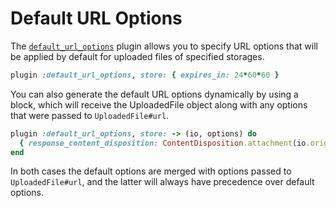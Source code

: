 # Default URL Options

The [`default_url_options`][default_url_options] plugin allows you to specify
URL options that will be applied by default for uploaded files of specified
storages.

```rb
plugin :default_url_options, store: { expires_in: 24*60*60 }
```

You can also generate the default URL options dynamically by using a block,
which will receive the UploadedFile object along with any options that were
passed to `UploadedFile#url`.

```rb
plugin :default_url_options, store: -> (io, options) do
  { response_content_disposition: ContentDisposition.attachment(io.original_filename) }
end
```

In both cases the default options are merged with options passed to
`UploadedFile#url`, and the latter will always have precedence over default
options.

[default_url_options]: /lib/shrine/plugins/default_url_options.rb
